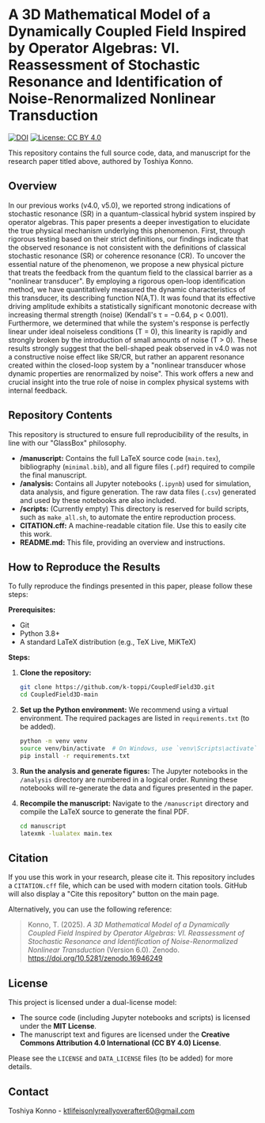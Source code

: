# A 3D Mathematical Model of a Dynamically Coupled Field Inspired by Operator Algebras: VI. Reassessment of Stochastic Resonance and Identification of Noise-Renormalized Nonlinear Transduction

[![DOI](https://zenodo.org/badge/DOI/10.5281/zenodo.16946249.svg)](https://doi.org/10.5281/zenodo.16946249)
[![License: CC BY 4.0](https://img.shields.io/badge/License-CC_BY_4.0-lightgrey.svg)](https://creativecommons.org/licenses/by/4.0/)

This repository contains the full source code, data, and manuscript for the research paper titled above, authored by Toshiya Konno.

## Overview

In our previous works (v4.0, v5.0), we reported strong indications of stochastic resonance (SR) in a quantum-classical hybrid system inspired by operator algebras. This paper presents a deeper investigation to elucidate the true physical mechanism underlying this phenomenon. First, through rigorous testing based on their strict definitions, our findings indicate that the observed resonance is not consistent with the definitions of classical stochastic resonance (SR) or coherence resonance (CR). To uncover the essential nature of the phenomenon, we propose a new physical picture that treats the feedback from the quantum field to the classical barrier as a "nonlinear transducer". By employing a rigorous open-loop identification method, we have quantitatively measured the dynamic characteristics of this transducer, its describing function N(A,T). It was found that its effective driving amplitude exhibits a statistically significant monotonic decrease with increasing thermal strength (noise) (Kendall's τ = −0.64, p < 0.001). Furthermore, we determined that while the system's response is perfectly linear under ideal noiseless conditions (T = 0), this linearity is rapidly and strongly broken by the introduction of small amounts of noise (T > 0). These results strongly suggest that the bell-shaped peak observed in v4.0 was not a constructive noise effect like SR/CR, but rather an apparent resonance created within the closed-loop system by a "nonlinear transducer whose dynamic properties are renormalized by noise". This work offers a new and crucial insight into the true role of noise in complex physical systems with internal feedback.

## Repository Contents

This repository is structured to ensure full reproducibility of the results, in line with our "GlassBox" philosophy.

-   **/manuscript:** Contains the full LaTeX source code (`main.tex`), bibliography (`minimal.bib`), and all figure files (`.pdf`) required to compile the final manuscript.
-   **/analysis:** Contains all Jupyter notebooks (`.ipynb`) used for simulation, data analysis, and figure generation. The raw data files (`.csv`) generated and used by these notebooks are also included.
-   **/scripts:** (Currently empty) This directory is reserved for build scripts, such as `make_all.sh`, to automate the entire reproduction process.
-   **CITATION.cff:** A machine-readable citation file. Use this to easily cite this work.
-   **README.md:** This file, providing an overview and instructions.

## How to Reproduce the Results

To fully reproduce the findings presented in this paper, please follow these steps:

**Prerequisites:**
-   Git
-   Python 3.8+
-   A standard LaTeX distribution (e.g., TeX Live, MiKTeX)

**Steps:**

1.  **Clone the repository:**
    ```bash
    git clone https://github.com/k-toppi/CoupledField3D.git
    cd CoupledField3D-main
    ```

2.  **Set up the Python environment:**
    We recommend using a virtual environment. The required packages are listed in `requirements.txt` (to be added).
    ```bash
    python -m venv venv
    source venv/bin/activate  # On Windows, use `venv\Scripts\activate`
    pip install -r requirements.txt
    ```

3.  **Run the analysis and generate figures:**
    The Jupyter notebooks in the `/analysis` directory are numbered in a logical order. Running these notebooks will re-generate the data and figures presented in the paper.

4.  **Recompile the manuscript:**
    Navigate to the `/manuscript` directory and compile the LaTeX source to generate the final PDF.
    ```bash
    cd manuscript
    latexmk -lualatex main.tex
    ```

## Citation

If you use this work in your research, please cite it. This repository includes a `CITATION.cff` file, which can be used with modern citation tools. GitHub will also display a "Cite this repository" button on the main page.

Alternatively, you can use the following reference:

> Konno, T. (2025). *A 3D Mathematical Model of a Dynamically Coupled Field Inspired by Operator Algebras: VI. Reassessment of Stochastic Resonance and Identification of Noise-Renormalized Nonlinear Transduction* (Version 6.0). Zenodo. https://doi.org/10.5281/zenodo.16946249

## License

This project is licensed under a dual-license model:
-   The source code (including Jupyter notebooks and scripts) is licensed under the **MIT License**.
-   The manuscript text and figures are licensed under the **Creative Commons Attribution 4.0 International (CC BY 4.0) License**.

Please see the `LICENSE` and `DATA_LICENSE` files (to be added) for more details.

## Contact

Toshiya Konno - ktlifeisonlyreallyoverafter60@gmail.com